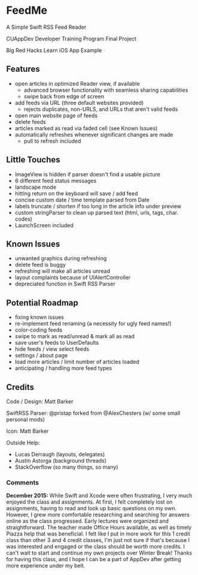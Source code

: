 # FeedMe

A Simple Swift RSS Feed Reader

CUAppDev Developer Training Program Final Project

Big Red Hacks Learn iOS App Example

## Features
- open articles in optimized Reader view, if available
	- advanced browser functionality with seamless sharing capabilities
	- swipe back from edge of screen
- add feeds via URL (three default websites provided)
	- rejects duplicates, non-URLS, and URLs that aren't valid feeds
- open main website page of feeds
- delete feeds
- articles marked as read via faded cell (see Known Issues)
- automatically refreshes whenever significant changes are made
	- pull to refresh included

## Little Touches
- ImageView is hidden if parser doesn't find a usable picture
- 6 different feed status messages
- landscape mode
- hitting return on the keyboard will save / add feed
- concise custom date / time template parsed from Date
- labels truncate / shorten if too long in the article info under preview
- custom stringParser to clean up parsed text (html, urls, tags, char. codes)
- LaunchScreen included

## Known Issues
- unwanted graphics during refreshing
- delete feed is buggy
- refreshing will make all articles unread
- layout complaints because of UIAlertController
- depreciated function in Swift RSS Parser

## Potential Roadmap
- fixing known issues
- re-implement feed renaming (a necessity for ugly feed names!)
- color-coding feeds
- swipe to mark as read/unread & mark all as read
- save user's feeds to UserDefaults
- hide feeds / view select feeds
- settings / about page
- load more articles / limit number of articles loaded
- anticipating / handling more feed types

## Credits

Code / Design: Matt Barker

SwiftRSS Parser: @pristap forked from @AlexChesters (w/ some small personal mods)

Icon: Matt Barker

Outside Help: 
- Lucas Derraugh (layouts, delegates)
- Austin Astorga (background threads)
- StackOverflow (so many things, so many)

### Comments

**December 2015:** While Swift and Xcode were often frustrating, I very much enjoyed the class and assignments. At first, I felt completely lost on assignments, having to read and look up basic questions on my own. However, I grew more comfortable researching and searching for answers online as the class progressed. Early lectures were organized and straightforward. The teacher made Office Hours available, as well as timely Piazza help that was beneficial. I felt like I put in more work for this 1 credit class than other 3 and 4 credit classes, I'm just not sure if that's because I was interested and engaged or the class should be worth more credits. I can't wait to start and continue my own projects over Winter Break! Thanks for having this class, and I hope I can be a part of AppDev after getting more experience under my belt.
